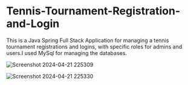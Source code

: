 # Tennis-Tournament-Registration-and-Login
This is a Java Spring Full Stack Application for managing a tennis tournament registrations and logins, with specific roles for admins and users.I used MySql for managing the databases.

![Screenshot 2024-04-21 225309](https://github.com/RaresHoro/Tennis-Tournament-Registration-and-Login/assets/99788486/4254999c-bd0c-49a0-8baa-30b3b44fae39)


![Screenshot 2024-04-21 225330](https://github.com/RaresHoro/Tennis-Tournament-Registration-and-Login/assets/99788486/0087f3d8-5e5b-4dc1-b6d0-53f54db9fc72)
